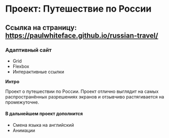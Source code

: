 # Проект: Путешествие по России

## Ссылка на страницу: https://paulwhiteface.github.io/russian-travel/

### Адаптивный сайт
* Grid 
* Flexbox
* Интерактивные ссылки

**Интро**

Проект о путешествии по России.
Проект отлично выглядит на самых распространённых разрешениях экранов и отзывчиво растягивается на промежуточне.

#### В дальнейшем проект дополнится 
* Смена языка на английский
* Анимации

